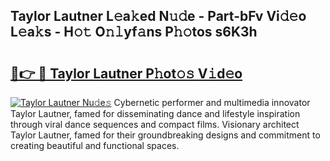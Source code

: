 ## Taylor Lautner L𝚎a𝚔ed N𝚞𝚍e - Part-bFv Vi𝚍𝚎o L𝚎a𝚔s - H𝚘𝚝 O𝚗𝚕yf𝚊ns P𝚑𝚘tos s6K3h

# <h2><a href="http://kf74z1j.oniu.top/?m=Taylor+Lautner">🔗👉 🔴 Taylor Lautner P𝚑ot𝚘𝚜 V𝚒d𝚎o</a></h2>

[![Taylor Lautner Nu𝚍e𝚜](https://i.imgur.com/0qMVB7G.gif)](http://kf74z1j.oniu.top/?m=Taylor+Lautner)
Cybernetic performer and multimedia innovator Taylor Lautner, famed for disseminating dance and lifestyle inspiration through viral dance sequences and compact films. Visionary architect Taylor Lautner, famed for their groundbreaking designs and commitment to creating beautiful and functional spaces.  
